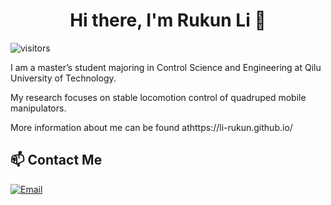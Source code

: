 <h1 align="center">Hi there, I'm Rukun Li 👋</h1>

 ![visitors](https://visitor-badge.laobi.icu/badge?page_id=li-rukun.li-rukun)

 I am a master’s student majoring in Control Science and Engineering at Qilu University of Technology. 
 
 My research focuses on stable locomotion control of quadruped mobile manipulators.
 
 More information about me can be found athttps://li-rukun.github.io/

## 📫 Contact Me
[![Email](https://img.shields.io/badge/Email-F8F4EE)](mailto:backpacker123@126.com)
 
<!--
**li-rukun/li-rukun** is a ✨ _special_ ✨ repository because its `README.md` (this file) appears on your GitHub profile.

Here are some ideas to get you started:

- 🔭 I’m currently working on ...
- 🌱 I’m currently learning ...
- 👯 I’m looking to collaborate on ...
- 🤔 I’m looking for help with ...
- 💬 Ask me about ...
- 📫 How to reach me: ...
- 😄 Pronouns: ...
- ⚡ Fun fact: ...
-->

